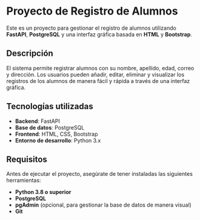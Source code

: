 # Proyecto de Registro de Alumnos

Este es un proyecto para gestionar el registro de alumnos utilizando **FastAPI**, **PostgreSQL** y una interfaz gráfica basada en **HTML** y **Bootstrap**.

## Descripción

El sistema permite registrar alumnos con su nombre, apellido, edad, correo y dirección. Los usuarios pueden añadir, editar, eliminar y visualizar los registros de los alumnos de manera fácil y rápida a través de una interfaz gráfica.

## Tecnologías utilizadas

- **Backend**: FastAPI
- **Base de datos**: PostgreSQL
- **Frontend**: HTML, CSS, Bootstrap
- **Entorno de desarrollo**: Python 3.x

## Requisitos

Antes de ejecutar el proyecto, asegúrate de tener instaladas las siguientes herramientas:

- **Python 3.8 o superior**
- **PostgreSQL**
- **pgAdmin** (opcional, para gestionar la base de datos de manera visual)
- **Git**

